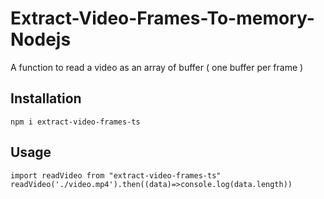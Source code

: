 # Extract-Video-Frames-To-memory-Nodejs

A function to read a video as an array of buffer ( one buffer per frame )

## Installation

    npm i extract-video-frames-ts

## Usage

    import readVideo from "extract-video-frames-ts"
    readVideo('./video.mp4').then((data)=>console.log(data.length))
